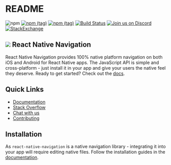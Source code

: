 # README

![npm](https://img.shields.io/npm/dw/react-native-navigation.svg) [![npm \(tag\)](https://img.shields.io/npm/v/react-native-navigation/latest.svg)](https://github.com/wix/react-native-navigation/tree/master) [![npm \(tag\)](https://img.shields.io/npm/v/react-native-navigation/snapshot.svg)](https://github.com/wix/react-native-navigation/tree/master) [![Build Status](https://img.shields.io/jenkins/s/http/jenkins-oss.wixpress.com:8080/job/multi-react-native-navigation-master.svg)](https://jenkins-oss.wixpress.com/job/multi-react-native-navigation-master/) [![Join us on Discord](https://img.shields.io/badge/discord-react--native--navigation-738bd7.svg?style=flat)](https://discord.gg/DhkZjq2) [![StackExchange](https://img.shields.io/stackexchange/stackoverflow/t/react-native-navigation.svg)](https://stackoverflow.com/questions/tagged/react-native-navigation)

##  ![](.gitbook/assets/.logo.png)  React Native Navigation

React Native Navigation provides 100% native platform navigation on both iOS and Android for React Native apps. The JavaScript API is simple and cross-platform - just install it in your app and give your users the native feel they deserve. Ready to get started? Check out the [docs](https://wix.github.io/react-native-navigation/).

## Quick Links

* [Documentation](https://wix.github.io/react-native-navigation/)
* [Stack Overflow](http://stackoverflow.com/questions/tagged/react-native-navigation)
* [Chat with us](https://discord.gg/DhkZjq2)
* [Contributing](docs-1/workinglocally.md)

## Installation

As `react-native-navigation` is a native navigation library - integrating it into your app will require editing native files. Follow the installation guides in the [documentation](https://wix.github.io/react-native-navigation/).

